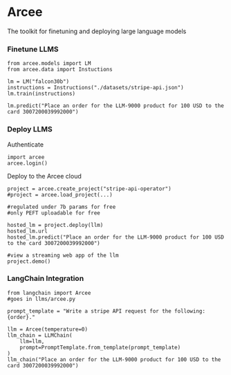 # Arcee

The toolkit for finetuning and deploying large language models

### Finetune LLMS

```
from arcee.models import LM
from arcee.data import Instuctions

lm = LM("falcon30b")
instructions = Instructions("./datasets/stripe-api.json")
lm.train(instructions)

lm.predict("Place an order for the LLM-9000 product for 100 USD to the card 3007200039992000")
```

### Deploy LLMS

Authenticate

```
import arcee
arcee.login()
```

Deploy to the Arcee cloud

```
project = arcee.create_project("stripe-api-operator")
#project = arcee.load_project(...)

#regulated under 7b params for free
#only PEFT uploadable for free

hosted_lm = project.deploy(llm)
hosted_lm.url
hosted_lm.predict("Place an order for the LLM-9000 product for 100 USD to the card 3007200039992000")

#view a streaming web app of the llm
project.demo()
```

### LangChain Integration

```
from langchain import Arcee
#goes in llms/arcee.py

prompt_template = "Write a stripe API request for the following: {order}."

llm = Arcee(temperature=0)
llm_chain = LLMChain(
    llm=llm,
    prompt=PromptTemplate.from_template(prompt_template)
)
llm_chain("Place an order for the LLM-9000 product for 100 USD to the card 3007200039992000")
```


